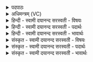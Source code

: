 <details><summary>पदपाठः</summary>

अहि॑रि॒वेत्यहिः॑ऽइव। भो॒गैः। परि॑। ए॒ति॒। बा॒हुम्। ज्यायाः॑। हे॒तिम्। प॒रि॒बाध॑मान॒ इति॑ परि॒ऽबाध॑मानः। ह॒स्त॒घ्न इति॑ हस्त॒ऽघ्नः। विश्वा॑। व॒युना॑नि। वि॒द्वान्। पुमा॑न्। पुमां॑सम्। परि॑। पा॒तु॒। वि॒श्वतः॑। ५१।
</details>

<details><summary>अधिमन्त्रम् (VC)</summary>

- महावीरः सेनापतिर्देवता
- भारद्वाज ऋषिः
- त्रिष्टुप्
- धैवतः
</details>

<details><summary>हिन्दी - स्वामी दयानन्द सरस्वती  - विषयः</summary>

फिर उसी विषय को अगले मन्त्र में कहा है ॥
</details>

<details><summary>हिन्दी - स्वामी दयानन्द सरस्वती  - पदार्थः</summary>

पदार्थान्वयभाषाः -  हे मनुष्य ! जो (हस्तघ्नः) हाथों से मारनेवाले (विद्वान्) विद्वान् (पुमान्) पुरुषार्थी आप (ज्यायाः) प्रत्यञ्चा से (हेतिम्) बाण को चला के (बाहुम्) बाधा देनेवाले शत्रु को (परिबाधमानः) सब ओर से निवृत्त करते हुए (पुमांसम्) पुरुषार्थी जन की (विश्वतः) सब प्रकार से (परि, पातु) चारों ओर से रक्षा कीजिए सो (अहिरिव) मेघ के तुल्य गर्जते हुए आप (भोगैः) उत्तम भोगों के सहित (विश्वा) सब (वयुनानि) विज्ञानों को (परि, एति) सब ओर से प्राप्त होते हो ॥५१ ॥
</details>

<details><summary>हिन्दी - स्वामी दयानन्द सरस्वती  - भावार्थः</summary>

भावार्थभाषाः -  इस मन्त्र में उपमालङ्कार है। जो विद्वान् भुजबलवाला शस्त्र-अस्त्र के चलाने का ज्ञाता, शत्रुओं को निवृत्त करता, पुरुषार्थ से सब की रक्षा करता हुआ, मेघ के तुल्य सुख और भोगों को बढ़ानेवाला हो, वह सब मनुष्यों को विद्या प्राप्त कराने को समर्थ होवे ॥५१ ॥
</details>

<details><summary>संस्कृत - स्वामी दयानन्द सरस्वती  - विषयः</summary>

पुनस्तमेव विषयमाह ॥
</details>

<details><summary>संस्कृत - स्वामी दयानन्द सरस्वती  - पदार्थः</summary>

पदार्थान्वयभाषाः -  हे मनुष्य ! यो हस्तघ्नो विद्वान् पुमान् भवान् ज्याया हेतिं प्रक्षिप्य बाहुं परिबाधमानः पुमांसं विश्वतः परि पातु, सोऽहिरिव भोगैर्विश्वा वयुनानि पर्येति ॥५१ ॥
</details>

<details><summary>संस्कृत - स्वामी दयानन्द सरस्वती  - भावार्थः</summary>

भावार्थभाषाः -  अत्रोपमालङ्कारः। यो विद्वान् बाहुबलः शस्त्रास्त्रप्रक्षेपणविच्छत्रून् निवारयन् पुरुषार्थेन सर्वान् सर्वस्माद् रक्षन् मेघवत्सुखभोगवर्द्धकः स्यात्, स सर्वान् मनुष्यान् विद्याः प्रापयितुं समर्थो भवेत् ॥५१ ॥
</details>